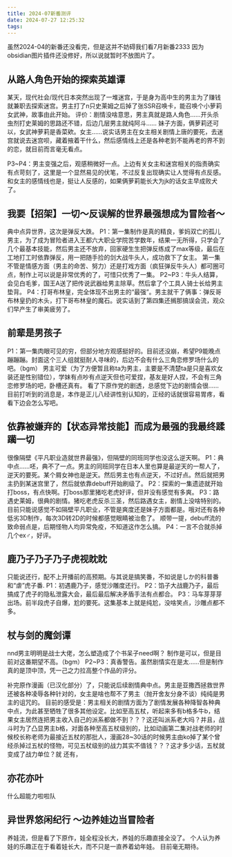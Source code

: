 ```yaml
---
title: 2024-07新番测评
date: 2024-07-27 12:25:32
tags:
---
```

虽然2024-04的新番还没看完，但是这并不妨碍我们看7月新番2333
因为obsidian图片插件还没修好，所以说就暂时不放图片了。

## 从路人角色开始的探索英雄谭
某天，现代社会/现代日本突然出现了一堆迷宫，于是身为高中生的男主为了赚钱就兼职去探索迷宫。男主打了n只史莱姆之后掉了张SSR召唤卡，能召唤个小萝莉女武神，故事由此开始。
评价：剧情没啥意思，男主真就是路人角色……开头杀虫剂打史莱姆的思路还不错，后边几层男主就纯阿斗……
妹子方面，俩萝莉还可以，女武神萝莉是香菜欸。女主……说实话男主在女主相关剧情上唐的要死，去迷宫就说去迷宫呗，藏着掖着干什么，然后感情线上还是各种老到不能再老的界不到的恋，就目前而言毫无看点。

P3~P4：男主变强之后，观感稍微好一点。上边有关女主和迷宫相关的指责确实有点苛刻了，这里是一个显然易见的伏笔，不过反复出现确实让人觉得有点反感。和女主的感情线也是，挺让人反感的，如果俩萝莉能长大为jk的话女主早成败犬了。

## 我要【招架】一切〜反误解的世界最强想成为冒险者〜

典中点异世界，这次是弹反大跌。
P1：第一集制作是真的精良，爹妈双亡的孤儿男主，为了成为冒险者进入王都六大职业学院苦学数年，结果一无所得，只学会了几个最基本技能，然后男主还不放弃，回家硬生生把弹反练成了max等级，最后在工地打工时依靠弹反，用一把随手捡的剑大战牛头人，成功救下了女主。
第一集不管是情感方面（男主的命苦、努力）还是打戏方面（疯狂弹反牛头人）都可圈可点，制作上可以说是非常优秀的了，可惜只优秀了一集。
P2~P3：牛头人结算，会见白毛爹，国王A送了把传说武器给男主除草。然后拿了个工具人骑士长给男主垫背。
P4：打哥布林皇，完全体现不出男主的“最强”。男主就干了俩事：弹反哥布林皇扔的木头，打下哥布林皇的魔石。说实话到了第四集还搁那搞误会流，观众们早产生了审美疲劳了。


## 前辈是男孩子

P1：第一集肉眼可见的穷，但部分地方观感挺好的。目前还没崩，希望P9能晚点蹦蹦蹦。封面这个三人组就挺耐人寻味的，后边不会有什么三角恋修罗场什么的吧。（bgm）
男主可爱（为了方便暂且称ta为男主，主要是不清楚ta是只是喜欢女装还是性别错位），学妹有点吵有点逆天但也可爱捏，基友是好人捏，不会有三角恋修罗场的吧，卧槽还真有。
看了下原作党的剧透，总感觉下边的剧情会很……目前打听到的消息是，本作是正儿八经讲性别认知的，正经的话就很容易胃疼，看看下边会怎么写吧。

## 依靠被嫌弃的【状态异常技能】而成为最强的我最终蹂躏一切
很像隔壁《平凡职业造就世界最强》，但隔壁的同班同学也没这么逆天啊。
P1：典中点……呸，典不了一点。男主的同班同学在日本人里也算是最逆天的一帮人了，逆天的要死。某个屑女神也是逆天。然后男主也有点逆天，不过好点。然后就把男主扔到某迷宫里了，然后就依靠debuff开始刷级了。
P2：探索的一集遗迹就开始打boss，有点快啊。打boss那里猪吃老虎好评，但并没有感觉有多爽。
P3：路遇史莱姆，很典的剧情。猪吃老虎反杀三圣，然后路遇女主，剧情上没啥特别的。
目前只能说感觉不如隔壁平凡职业，不管是爽度还是妹子方面都是。哦对还有各种低劣3D制作，每次3D转2D的时候都感觉眼睛被治愈了。
顺带一提，debuff流的致命弱点是，后期怪物人均异常免疫，不知道这作怎么搞。
P4：一言不合就杀掉几个ex♂，好评。

## 鹿乃子乃子乃子虎视眈眈
只能说还行，配不上开播前的高预期。与其说是搞笑番，不如说是しか的科普番和“虐”虎子番.
P1：初遇鹿乃子，感觉沙雕度还行。
P2：馅子大战鹿乃子，最后搞成了虎子的隐私泄露大会，最后最后解决矛盾手法有点都合。
P3：马车芽芽芽出场。前半段虎子自爆，尬的要死。这集基本上就是纯尬，没啥笑点，沙雕点都不多。

## 杖与剑的魔剑谭
nnd男主明明是战士大佬，怎么塑造成了个书呆子need啊？ 制作是可以，但是目前对这番期望不高。（bgm）
P2~P3：真香警告。虽然剧情实在是太……但是制作真的是顶中顶，凭一己之力拉高整个作品的评分。

补完原作漫画（已汉化部分）了，只能说后续剧情典中点。男主是亚撒西拯救世界还被各种凌辱各种针对的，女主是啥也帮不了男主（抛开舍友分身不谈）纯纯是男主的诅咒的。
目前的感受是：男主相关的剧情方面为了剧情发展各种降智各种典中点，为此甚至牺牲了很多其他设定。比如至高五杖，听起来多有b格多牛b，结果女主居然连把男主收入自己的派系都做不到？？？这还叫派系老大吗？并且，战斗时为了凸显男主b格，对面各种至高五杖级别的，比如动画第二集对战老师的时候校长称老师为最接近五杖的那批人，漫画28~30话的时候男主由ko掉了某个曾经杀掉过五杖的怪物，可见五杖级别的战力其实不值钱？？？这才多少话，五杖就变成了战力单位？就
还有，


## 亦花亦叶
什么超能力啦啦队

## 异世界悠闲纪行 ～边养娃边当冒险者
养娃流，但是看了下原作，娃全程没长大，养娃的乐趣直接全没了。
个人认为养娃的乐趣正在于看着娃长大，而不只是一直养着幼年娃。
目前毫无期待。



